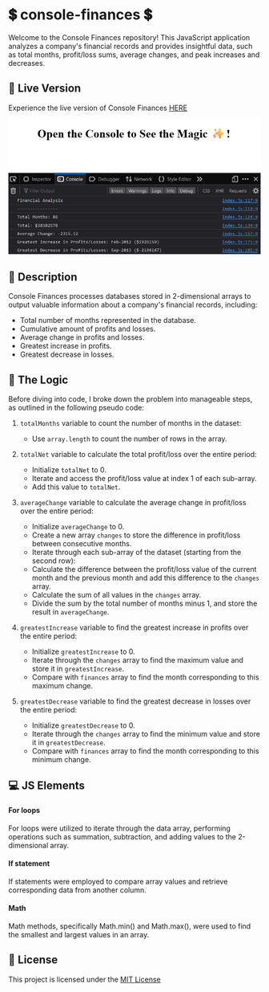 # 💲 console-finances 💲
Welcome to the Console Finances repository! This JavaScript application analyzes a company's financial records and provides insightful data, such as total months, profit/loss sums, average changes, and peak increases and decreases.

## 🚀 Live Version

Experience the live version of Console Finances [HERE](https://thevisualriot.github.io/console-finances/)

![Console with the output of the deployed code](readme/deployedCode.png)

## 📝 Description
Console Finances processes databases stored in 2-dimensional arrays to output valuable information about a company's financial records, including:
- Total number of months represented in the database.
- Cumulative amount of profits and losses.
- Average change in profits and losses.
- Greatest increase in profits.
- Greatest decrease in losses.

## 🔣 The Logic
Before diving into code, I broke down the problem into manageable steps, as outlined in the following pseudo code:


1. `totalMonths` variable to count the number of months in the dataset:
    - Use `array.length` to count the number of rows in the array.
    
2. `totalNet` variable to calculate the total profit/loss over the entire period:
    - Initialize `totalNet` to 0.
    - Iterate and access the profit/loss value at index 1 of each sub-array.
    - Add this value to `totalNet`.
        
3. `averageChange` variable to calculate the average change in profit/loss over the entire period:
    - Initialize `averageChange` to 0.
    - Create a new array `changes` to store the difference in profit/loss between consecutive months.
    - Iterate through each sub-array of the dataset (starting from the second row):
    - Calculate the difference between the profit/loss value of the current month and the previous month and add this difference to the `changes` array.
    - Calculate the sum of all values in the `changes` array.
    - Divide the sum by the total number of months minus 1, and store the result in `averageChange`.
        
4. `greatestIncrease` variable to find the greatest increase in profits over the entire period:
    - Initialize `greatestIncrease` to 0.
    - Iterate through the `changes` array to find the maximum value and store it in `greatestIncrease`.
    - Compare with `finances` array to find the month corresponding to this maximum change.
        
5. `greatestDecrease` variable to find the greatest decrease in losses over the entire period:
    - Initialize `greatestDecrease` to 0.
    - Iterate through the `changes` array to find the minimum value and store it in `greatestDecrease`.
    - Compare with `finances` array to find the month corresponding to this minimum change.

## 💻 JS Elements

#### For loops
For loops were utilized to iterate through the data array, performing operations such as summation, subtraction, and adding values to the 2-dimensional array.

#### If statement
If statements were employed to compare array values and retrieve corresponding data from another column.

#### Math
Math methods, specifically Math.min() and Math.max(), were used to find the smallest and largest values in an array.


## 📜 License
This project is licensed under the [MIT License](https://choosealicense.com/licenses/mit/)